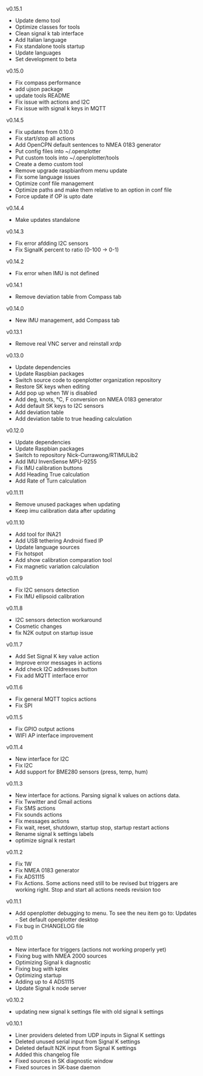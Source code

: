 v0.15.1
* Update demo tool
* Optimize classes for tools
* Clean signal k tab interface
* Add Italian language
* Fix standalone tools startup
* Update languages
* Set development to beta

v0.15.0
* Fix compass performance
* add ujson package
* update tools README
* Fix issue with actions and I2C
* Fix issue with signal k keys in MQTT

v0.14.5
* Fix updates from 0.10.0
* Fix start/stop all actions
* Add OpenCPN default sentences to NMEA 0183 generator
* Put config files into ~/.openplotter
* Put custom tools into ~/.openplotter/tools
* Create a demo custom tool
* Remove upgrade raspbianfrom menu update
* Fix some language issues
* Optimize conf file management
* Optimize paths and make them relative to an option in conf file
* Force update if OP is upto date

v0.14.4
* Make updates standalone

v0.14.3
* Fix error afdding I2C sensors
* Fix SignalK percent to ratio (0-100 -> 0-1) 

v0.14.2
* Fix error when IMU is not defined

v0.14.1
* Remove deviation table from Compass tab

v0.14.0
* New IMU management, add Compass tab

v0.13.1
* Remove real VNC server and reinstall xrdp

v0.13.0
* Update dependencies
* Update Raspbian packages
* Switch source code to openplotter organization repository
* Restore SK keys when editing
* Add pop up when 1W is disabled
* Add deg, knots, °C, F conversion on NMEA 0183 generator
* Add default SK keys to I2C sensors
* Add deviation table
* Add deviation table to true heading calculation

v0.12.0
* Update dependencies
* Update Raspbian packages
* Switch to repository Nick-Currawong/RTIMULib2
* Add IMU InvenSense MPU-9255
* Fix IMU calibration buttons
* Add Heading True calculation
* Add Rate of Turn calculation

v0.11.11
* Remove unused packages when updating
* Keep imu calibration data after updating

v0.11.10
* Add tool for INA21
* Add USB tethering Android fixed IP
* Update language sources
* Fix hotspot
* Add show calibration comparation tool
* Fix magnetic variation calculation

v0.11.9
* Fix I2C sensors detection
* Fix IMU ellipsoid calibration

v0.11.8
* I2C sensors detection workaround
* Cosmetic changes
* fix N2K output on startup issue

v0.11.7
* Add Set Signal K key value action
* Improve error messages in actions
* Add check I2C addresses button
* Fix add MQTT interface error

v0.11.6
* Fix general MQTT topics actions
* Fix SPI

v0.11.5
* Fix GPIO output actions
* WIFI AP interface improvement

v0.11.4
* New interface for I2C
* Fix I2C
* Add support for BME280 sensors (press, temp, hum)

v0.11.3
* New interface for actions. Parsing signal k values on actions data.
* Fix Twwitter and Gmail actions
* Fix SMS actions
* Fix sounds actions
* Fix messages actions
* Fix wait, reset, shutdown, startup stop, startup restart actions
* Rename signal k settings labels
* optimize signal k restart

v0.11.2
* Fix 1W
* Fix NMEA 0183 generator
* Fix ADS1115
* Fix Actions. Some actions need still to be revised but triggers are working right. Stop and start all actions needs revision too

v0.11.1
* Add openplotter debugging to menu. To see the neu item go to: Updates - Set default openplotter desktop
* Fix bug in CHANGELOG file

v0.11.0
* New interface for triggers (actions not working properly yet)
* Fixing bug with NMEA 2000 sources
* Optimizing Signal k diagnostic
* Fixing bug with kplex
* Optimizing startup
* Adding up to 4 ADS1115
* Update Signal k node server

v0.10.2
* updating new signal k settings file with old signal k settings

v0.10.1
* Liner providers deleted from UDP inputs in Signal K settings
* Deleted unused serial input from Signal K settings
* Deleted default N2K input from Signal K settings
* Added this changelog file
* Fixed sources in SK diagnostic window
* Fixed sources in SK-base daemon

